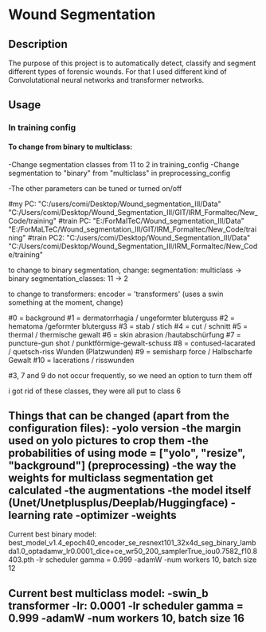 # Wound Segmentation

## Description

The purpose of this project is to automatically detect, classify and segment different types of forensic wounds. For that I used different kind of Convolutational neural networks and transformer networks.

## Usage

### In training config

#### To change from binary to multiclass:
-Change segmentation classes from 11 to 2 in training_config
-Change segmentation to "binary" from "multiclass" in preprocessing_config

-The other parameters can be tuned or turned on/off



#my PC: "C:/users/comi/Desktop/Wound_segmentation_III/Data" "C:/Users/comi/Desktop/Wound_Segmentation_III/GIT/IRM_Formaltec/New_Code/training"
#train PC: "E:/ForMalTeC/Wound_segmentation_III/Data" "E:/ForMaLTeC/Wound_segmentation_III/GIT/IRM_Formaltec/New_Code/training"
#train PC2: "C:/users/comi/Desktop/Wound_Segmentation_III/Data" "C:/Users/comi/Desktop/Wound_Segmentation_III/IRM_Formaltec/New_Code/training"


to change to binary segmentation, change: 
segmentation: multiclass -> binary
segmentation_classes: 11 -> 2

to change to transformers:
encoder = 'transformers' (uses a swin something at the moment, change)


#0 = background
#1 = dermatorrhagia / ungeformter bluterguss
#2 = hematoma /geformter bluterguss
#3 = stab / stich
#4 = cut / schnitt
#5 = thermal / thermische gewalt
#6 = skin abrasion /hautabschürfung
#7 = puncture-gun shot / punktförmige-gewalt-schuss
#8 = contused-lacarated / quetsch-riss Wunden (Platzwunden)
#9 = semisharp force / Halbscharfe Gewalt
#10 = lacerations / risswunden

#3, 7 and 9 do not occur frequently, so we need an option to turn them off


i got rid of these classes, they were all put to class 6
<!-- #11 = non-existent
#12 = ungeformter bluterguss + hautabschürfung
#13 = geformter bluterguss + hautabschürfung
#14 = thermische gewalt + hautabschürfung -->

Things that can be changed (apart from the configuration files):
-yolo version
-the margin used on yolo pictures to crop them
-the probabilities of using mode = ["yolo", "resize", "background"] (preprocessing)
-the way the weights for multiclass segmentation get calculated
-the augmentations
-the model itself (Unet/Unetplusplus/Deeplab/Huggingface)
-learning rate
-optimizer
-weights
-

Current best binary model: best_model_v1.4_epoch40_encoder_se_resnext101_32x4d_seg_binary_lambda1.0_optadamw_lr0.0001_dice+ce_wr50_200_samplerTrue_iou0.7582_f10.8403.pth
-lr scheduler gamma = 0.999
-adamW
-num workers 10, batch size 12


Current best multiclass model: 
-swin_b transformer
-lr: 0.0001
-lr scheduler gamma = 0.999
-adamW
-num workers 10, batch size 16
-
